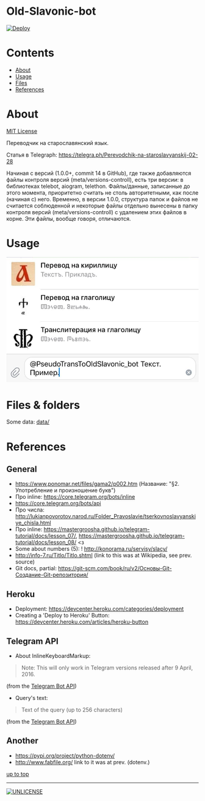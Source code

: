 <a id="top"></a>

# Old-Slavonic-bot

<!-- only at public GitHub repository: -->
[![Deploy](https://www.herokucdn.com/deploy/button.svg)](https://heroku.com/deploy) 

<!-- [![Deploy](https://www.herokucdn.com/deploy/button.svg)](https://heroku.com/deploy?template=https://github.com/1-1-1-1-1-1-1-1/Old-Slavonic-bot) -->

# Contents
 + [About](#about)
 + [Usage](#usage)
 + [Files](#files)
 + [References](#references)

# About
<a id="about"></a>
[MIT License](LICENSE)

Переводчик на старославянский язык.

Статья в Telegraph:
https://telegra.ph/Perevodchik-na-staroslavyanskij-02-28

Начиная с версий (1.0.0+, commit 14 в GitHub), где также добавляются файлы контроля версий (meta/versions-controll), есть три версии: в библиотеках telebot, aiogram, telethon.  Файлы/данные, записанные до этого момента, приоритетно считать не столь авторитетными, как после (начиная с) него.  Временно, в версии 1.0.0, структура папок и файлов не считается соблюденной и некоторые файлы отдельно вынесены в папку контроля версий (meta/versions-controll) с удалением этих файлов в корне. Эти файлы, вообще говоря, отличаются.

# Usage
<a id="usage"></a>
![Пример перевода слова](meta/media/usage-trans.jpg)

# Files & folders
<a id="files"></a>
Some data: [data/](data/)

# References
<a id="references"></a>
General
-------
 * https://www.ponomar.net/files/gama2/p002.htm (Название: "§2. Употребление и произношение букв")
 * Про inline: https://core.telegram.org/bots/inline
 * https://core.telegram.org/bots/api
 * Про числа: http://lukianpovorotov.narod.ru/Folder_Pravoslavie/tserkovnoslavyanskiye_chisla.html
 * Про inline: https://mastergroosha.github.io/telegram-tutorial/docs/lesson_07/,
   https://mastergroosha.github.io/telegram-tutorial/docs/lesson_08/
   <з
 * Some about numbers (5): ! http://konorama.ru/servisy/slacy/
 * http://info-7.ru/Titlo/Titlo.shtml (link to this was at Wikipedia, see prev. source)
 * Git docs, partial: https://git-scm.com/book/ru/v2/Основы-Git-Создание-Git-репозитория/

Heroku
------
 * Deployment: https://devcenter.heroku.com/categories/deployment
 * Creating a 'Deploy to Heroku' Button: https://devcenter.heroku.com/articles/heroku-button

Telegram API
------------
 * About InlineKeyboardMarkup:
 > Note: This will only work in Telegram versions released after 9 April, 2016.

 (from the [Telegram Bot API])

 * Query's text: 
 > Text of the query (up to 256 characters)

 (from the [Telegram Bot API])

Another
-------
 * https://pypi.org/project/python-dotenv/
 * http://www.fabfile.org/ link to it was at prev. (dotenv.)
 
[up to top](#top)

[Telegram Bot API]: https://core.telegram.org/bots/api

---
[![UNLICENSE](noc.png)](UNLICENSE)